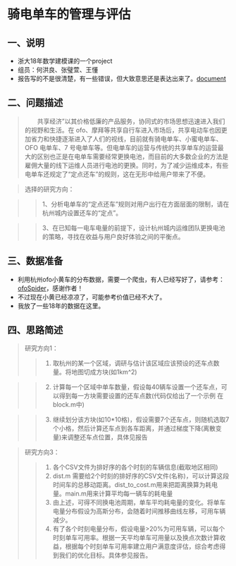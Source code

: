 # 骑电单车的管理与评估
## 一、说明
- 浙大18年数学建模课的一个project
- 组员：何洪良、张璧萱、王懂
- 报告写的不是很清楚，有一些错误，但大致意思还是表达出来了。[document](https://github.com/MinorJerry/e-bike-management/blob/master/document.pdf)
## 二、问题描述
>   &emsp;&emsp;共享经济”以其价格低廉的产品服务，协同式的市场思想迅速进入我们的视野和生活。在 ofo、摩拜等共享自行车进入市场后，共享电动车也因更加省力和快捷逐渐进入了人们的视线，目前就有骑电单车、小蜜电单车、OFO 电单车、7 号电单车等。但电单车的运营与传统的共享单车的运营最大的区别也正是在电单车需要经常更换电池，而目前的大多数企业的方法是雇佣大量的线下运维人员进行电池的更换。同时，为了减少运维成本，有些电单车还规定了“定点还车”的规则，这在无形中给用户带来了不便。

>  选择的研究方向：

>>  1、分析电单车的“定点还车”规则对用户出行在方面层面的限制，请在杭州城内设置还车的“定点”。

>>  3、在已知每一电车电量的前提下，设计杭州城内运维团队更换电池的策略，寻找在收益与用户良好体验之间的平衡点。

## 三、数据准备
- 利用杭州ofo小黄车的分布数据，需要一个爬虫，有人已经写好了，请参考：[ofoSpider](https://github.com/SilverBooker/ofoSpider)，感谢作者！
- 不过现在小黄已经凉凉了，可能参考价值已经不大了。
- 我放了一些18年的数据在这里。
## 四、思路简述
> 研究方向1：
>> 1. 取杭州的某一个区域，调研与估计该区域应该预设的还车点数量。将地图切成方块(如1km^2)

>> 2. 计算每一个区域中单车数量，假设每40辆车设置一个还车点，可以得到每一方块需要设置的还车点数(代码仅给出了一个示例 在block.m中)

>> 3. 继续划分该方块(如10\*10格)，假设需要7个还车点，则随机选取7个小格，然后计算还车点到各车距离，并通过梯度下降(离散变量)来调整还车点位置，具体见报告

> 研究方向3：
>> 1. 各个CSV文件为排好序的各个时刻的车辆信息(截取地区相同)
>> 2. dist.m 需要给2个时刻的排好序的CSV文件(名称)，可以计算这段时间车的总移动距离。dist_to_cost.m用来把距离换算为耗电量。main.m用来计算平均每一辆车的耗电量
>> 3. 由上述，可得不同换电池周期，单车平均耗电量的变化。将单车电量分布假设为高斯分布，会随着时间推移曲线左移，可用车辆减少。
>> 4. 有了各个时刻电量分布，假设电量>20%为可用车辆，可以每个时刻单车可用率。根据一天平均单车可用量以及换点次数计算收益，根据每个时刻单车可用率建立用户满意度评估，综合考虑得到我们的优化目标。具体参见报告。




